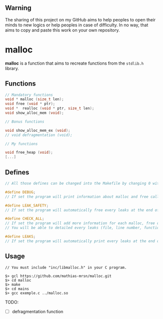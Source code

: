 ## Warning

The sharing of this project on my GitHub aims to help peoples to open their minds to new logics or help peoples in case of difficulty. In no way, that aims to copy and paste this work on your own repository.

# malloc

**malloc** is a function that aims to recreate functions from the `stdlib.h` library.

## Functions

```c
// Mandatory functions
void * malloc (size_t len);
void free (void * ptr);
void *  realloc (void * ptr, size_t len);
void show_alloc_mem (void);

// Bonus functions

void show_alloc_mem_ex (void);
// void defragmentation (void);

// My functions

void free_heap (void);
[...]
```

## Defines

```c
// All those defines can be changed into the Makefile by changing 0 with 1.

#define DEBUG; 
// If set the program will print information about malloc and free calls.

#define LEAK_SAFETY;
// If set the program will automatically free every leaks at the end of the program.

#define CHECK_ALL;
// If set the program will add more information for each malloc, free or realloc calls.
// You will be able to detailed every leaks (file, line number, function)

#define LEAKS;
// If set the program will automatically print every leaks at the end of the program

```

## Usage

```shell
// You must include "inc/libmalloc.h" in your C program.

$> gcl https://github.com/mathias-mrsn/malloc.git
$> cd malloc
$> make
$> cd mains
$> gcc exemple.c ../malloc.so
```


TODO:
- [ ] defragmentation function

